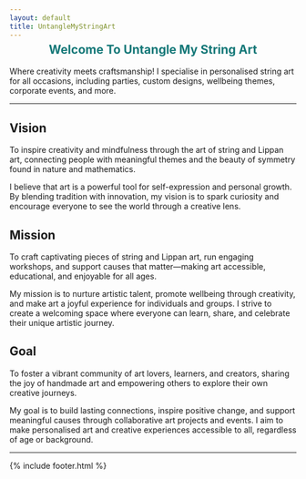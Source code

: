 ```yaml
---
layout: default
title: UntangleMyStringArt
---
```



<h2 style="text-align:center; color:#157878; margin-top:calc(1.5em - 40px);">Welcome To Untangle My String Art</h2>

Where creativity meets craftsmanship! I specialise in personalised string art for all occasions, including parties, custom designs, wellbeing themes, corporate events, and more.



---

## Vision
To inspire creativity and mindfulness through the art of string and Lippan art, connecting people with meaningful themes and the beauty of symmetry found in nature and mathematics.

I believe that art is a powerful tool for self-expression and personal growth. By blending tradition with innovation, my vision is to spark curiosity and encourage everyone to see the world through a creative lens.

<div id="vision-zigzag" class="mission-zigzag"></div>
<script src="/assets/js/vision-gallery.js"></script>

## Mission
To craft captivating pieces of string and Lippan art, run engaging workshops, and support causes that matter—making art accessible, educational, and enjoyable for all ages.

My mission is to nurture artistic talent, promote wellbeing through creativity, and make art a joyful experience for individuals and groups. I strive to create a welcoming space where everyone can learn, share, and celebrate their unique artistic journey.

<div id="mission-zigzag" class="mission-zigzag"></div>
<script src="/assets/js/mission-gallery.js"></script>

## Goal
To foster a vibrant community of art lovers, learners, and creators, sharing the joy of handmade art and empowering others to explore their own creative journeys.

My goal is to build lasting connections, inspire positive change, and support meaningful causes through collaborative art projects and events. I aim to make personalised art and creative experiences accessible to all, regardless of age or background.

<div id="goal-zigzag" class="mission-zigzag"></div>
<script src="/assets/js/goal-gallery.js"></script>

---

{% include footer.html %}
